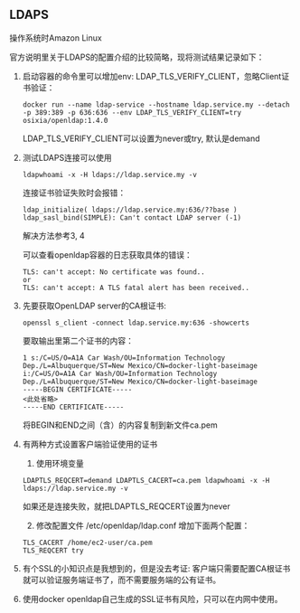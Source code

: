 ## LDAPS
操作系统时Amazon Linux

官方说明里关于LDAPS的配置介绍的比较简略，现将测试结果记录如下：

1. 启动容器的命令里可以增加env: LDAP_TLS_VERIFY_CLIENT，忽略Client证书验证：
    ```
    docker run --name ldap-service --hostname ldap.service.my --detach -p 389:389 -p 636:636 --env LDAP_TLS_VERIFY_CLIENT=try osixia/openldap:1.4.0
    ```

    LDAP_TLS_VERIFY_CLIENT可以设置为never或try, 默认是demand

2. 测试LDAPS连接可以使用
    ```
    ldapwhoami -x -H ldaps://ldap.service.my -v
    ```
    连接证书验证失败时会报错：
    ```
    ldap_initialize( ldaps://ldap.service.my:636/??base )
    ldap_sasl_bind(SIMPLE): Can't contact LDAP server (-1)
    ```
    解决方法参考3, 4

    可以查看openldap容器的日志获取具体的错误：
    ```
    TLS: can't accept: No certificate was found..
    or
    TLS: can't accept: A TLS fatal alert has been received..
    ```

3. 先要获取OpenLDAP server的CA根证书:
    ```
    openssl s_client -connect ldap.service.my:636 -showcerts
    ```

    要取输出里第二个证书的内容：
    ```
    1 s:/C=US/O=A1A Car Wash/OU=Information Technology Dep./L=Albuquerque/ST=New Mexico/CN=docker-light-baseimage
    i:/C=US/O=A1A Car Wash/OU=Information Technology Dep./L=Albuquerque/ST=New Mexico/CN=docker-light-baseimage
    -----BEGIN CERTIFICATE-----
    <此处省略>
    -----END CERTIFICATE-----
    ```

    将BEGIN和END之间（含）的内容复制到新文件ca.pem

4. 有两种方式设置客户端验证使用的证书

   1) 使用环境变量

    ```
    LDAPTLS_REQCERT=demand LDAPTLS_CACERT=ca.pem ldapwhoami -x -H ldaps://ldap.service.my -v
    ```
    如果还是连接失败，就把LDAPTLS_REQCERT设置为never

   2) 修改配置文件
    /etc/openldap/ldap.conf
    增加下面两个配置：
    ```
    TLS_CACERT /home/ec2-user/ca.pem
    TLS_REQCERT try
    ```

5. 有个SSL的小知识点是我想到的，但是没去考证: 客户端只需要配置CA根证书就可以验证服务端证书了，而不需要服务端的公有证书。

6. 使用docker openldap自己生成的SSL证书有风险，只可以在内网中使用。

